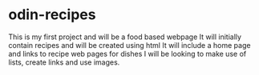 # odin-recipes

This is my first project and will be a food based webpage
It will initially contain recipes and will be created using html
It will include a home page and links to recipe web pages for dishes
I will be looking to make use of lists, create links and use images.